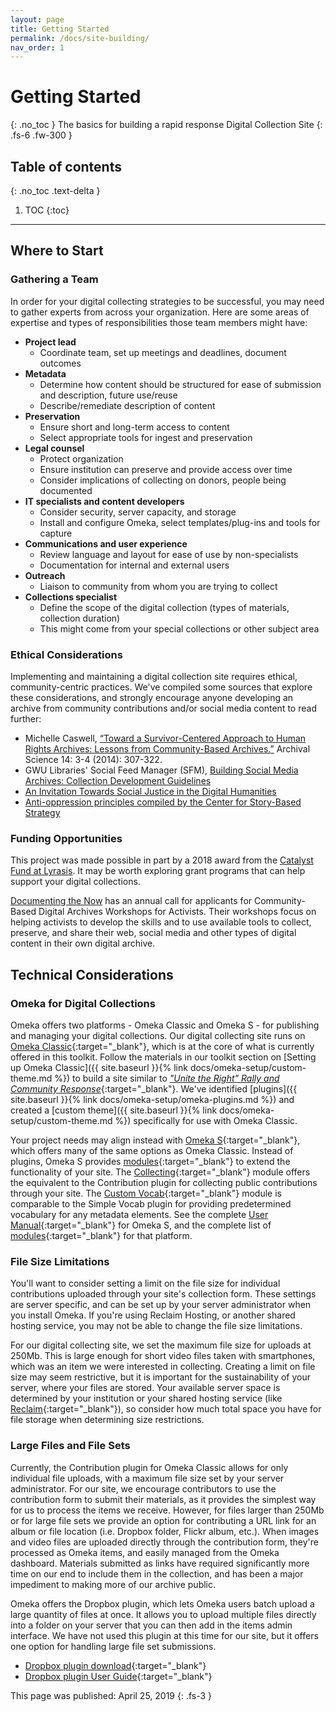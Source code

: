 ```yaml
---
layout: page
title: Getting Started
permalink: /docs/site-building/
nav_order: 1
---
```


# Getting Started
{: .no_toc }
The basics for building a rapid response Digital Collection Site
{: .fs-6 .fw-300 }

## Table of contents
{: .no_toc .text-delta }

1. TOC
{:toc}

---

## Where to Start

### Gathering a Team

In order for your digital collecting strategies to be successful, you may need to gather experts from across your organization.  Here are some areas of expertise and types of responsibilities those team members might have:
-	**Project lead**
    - Coordinate team, set up meetings and deadlines, document outcomes
-	**Metadata**
    - Determine how content should be structured for ease of submission and description, future use/reuse
    - Describe/remediate description of content
-	**Preservation**
    - Ensure short and long-term access to content
    - Select appropriate tools for ingest and preservation
-	**Legal counsel**
    - Protect organization 
    - Ensure institution can preserve and provide access over time
    - Consider implications of collecting on donors, people being documented
-	**IT specialists and content developers**
    - Consider security, server capacity, and storage
    - Install and configure Omeka, select templates/plug-ins and tools for capture
-	**Communications and user experience**
    - Review language and layout for ease of use by non-specialists
    - Documentation for internal and external users
-	**Outreach**
    - Liaison to community from whom you are trying to collect
-	**Collections specialist**
    - Define the scope of the digital collection (types of materials, collection duration)
    - This might come from your special collections or other subject area

### Ethical Considerations

Implementing and maintaining a digital collection site requires ethical, community-centric practices. We've compiled some sources that explore these considerations, and strongly encourage anyone developing an archive from community contributions and/or social media content to read further:

-	Michelle Caswell, [“Toward a Survivor-Centered Approach to Human Rights Archives: Lessons from Community-Based Archives.”](https://link.springer.com/article/10.1007/s10502-014-9220-6) Archival Science 14: 3-4 (2014): 307-322.
- GWU Libraries' Social Feed Manager (SFM), [Building Social Media Archives: Collection Development Guidelines](https://gwu-libraries.github.io/sfm-ui/resources/guidelines)
- [An Invitation Towards Social Justice in the Digital Humanities](http://criticaldh.roopikarisam.com/)
- [Anti-oppression principles compiled by the Center for Story-Based Strategy](https://www.storybasedstrategy.org/anti-oppression-principles)

### Funding Opportunities

This project was made possible in part by a 2018 award from the [Catalyst Fund at Lyrasis](https://www.lyrasis.org/Leadership/Pages/Catalyst-Fund.aspx). It may be worth exploring grant programs that can help support your digital collections.

[Documenting the Now](https://www.docnow.io/) has an annual call for applicants for Community-Based Digital Archives Workshops for Activists. Their workshops focus on helping activists to develop the skills and to use available tools to collect, preserve, and share their web, social media and other types of digital content in their own digital archive.

## Technical Considerations

### Omeka for Digital Collections

Omeka offers two platforms -  Omeka Classic and Omeka S - for publishing and managing your digital collections. Our digital collecting site runs on [Omeka Classic](https://omeka.org/classic/){:target="_blank"}, which is at the core of what is currently offered in this toolkit. Follow the materials in our toolkit section on [Setting up Omeka Classic]({{ site.baseurl }}{% link docs/omeka-setup/custom-theme.md %}) to build a site similar to [_"Unite the Right" Rally and Community Response_](http://digitalcollecting.lib.virginia.edu/rally/){:target="_blank"}. We've identified [plugins]({{ site.baseurl }}{% link docs/omeka-setup/omeka-plugins.md %}) and created a [custom theme]({{ site.baseurl }}{% link docs/omeka-setup/custom-theme.md %}) specifically for use with Omeka Classic. 

Your project needs may align instead with [Omeka S](https://omeka.org/s/){:target="_blank"}, which offers many of the same options as Omeka Classic. Instead of plugins, Omeka S provides [modules](https://omeka.org/s/modules/){:target="_blank"} to extend the functionality of your site. The [Collecting](https://omeka.org/s/modules/Collecting/){:target="_blank"} module offers the equivalent to the Contribution plugin for collecting public contributions through your site. The [Custom Vocab](https://omeka.org/s/modules/CustomVocab/){:target="_blank"} module is comparable to the Simple Vocab plugin for providing predetermined vocabulary for any metadata elements. See the complete [User Manual](https://omeka.org/s/docs/user-manual/){:target="_blank"} for Omeka S, and the complete list of [modules](https://omeka.org/s/modules/){:target="_blank"} for that platform.


### File Size Limitations

You'll want to consider setting a limit on the file size for individual contributions uploaded through your site's collection form. These settings are server specific, and can be set up by your server administrator when you install Omeka. If you're using Reclaim Hosting, or another shared hosting service, you may not be able to change the file size limitations. 

For our digital collecting site, we set the maximum file size for uploads at 250Mb. This is large enough for short video files taken with smartphones, which was an item we were interested in collecting. Creating a limit on file size may seem restrictive, but it is important for the sustainability of your server, where your files are stored. Your available server space is determined by your institution or your shared hosting service (like [Reclaim](https://reclaimhosting.com/){:target="_blank"}), so consider how much total space you have for file storage when determining size restrictions. 

### Large Files and File Sets

Currently, the Contribution plugin for Omeka Classic allows for only individual file uploads, with a maximum file size set by your server administrator. For our site, we encourage contributors to use the contribution form to submit their materials, as it provides the simplest way for us to process the items we receive. However, for files larger than 250Mb or for large file sets we provide an option for contributing a URL link for an album or file location (i.e. Dropbox folder, Flickr album, etc.). When images and video files are uploaded directly through the contribution form, they're processed as Omeka items, and easily managed from the Omeka dashboard. Materials submitted as links have required significantly more time on our end to include them in the collection, and has been a major impediment to making more of our archive public. 

Omeka offers the Dropbox plugin, which lets Omeka users batch upload a large quantity of files at once. It allows you to upload multiple files directly into a folder on your server that you can then add in the items admin interface. We have not used this plugin at this time for our site, but it offers one option for handling large file set submissions.

- [Dropbox plugin download](https://omeka.org/classic/plugins/Dropbox/){:target="_blank"}
- [Dropbox plugin User Guide](https://omeka.org/classic/docs/Plugins/Dropbox/){:target="_blank"}


This page was published: April 25, 2019
{: .fs-3 }

